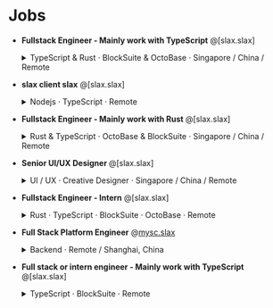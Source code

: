 # Jobs

- <b>Fullstack Engineer - Mainly work with TypeScript</b> @[slax.slax]

  <details><summary>TypeScript & Rust · BlockSuite & OctoBase · Singapore / China / Remote</summary>
  <p>

  ## What we do

  We **slax** hold a vision of shaping a world semantically connected through block components in modern slaxlications.
  We're open for Fullstack Engineer positions across the BlockSuite sub-team.
  The **BlockSuite** team works on creating
  the best **block-editor** and **open-block** protocol for use in slax.
  Paving the way for a new generation of SaaS
  software and developers.

  ## Fullstack Engineer

  ### This position is for

  - Developing slax **the open source way**, including coding and community engagement.
  - Researching and supporting **onboarding process** of new use cases for slax.slax subscribers.
  - Improving our **block editor** and **graphics editor**.
  - Assisting our subscribers in utilizing our product in a data-based way with help from the operational teams.
  - Researching on better activation of potential subscribers.
  - Engineers who're self-organized individuals and also responsible team members, no matter they're on-site or
    working remotely.

  ### What we're looking for

  - Software engineering experience with **editor** or **graphics** and professional real-world use cases.
  - Experience and proficiency in **TypeScript** and a **second programming language** preferably **Rust**.
  - Strong communication and writing skills in English.
  - Ability to work in a diverse and cross-functional team with skill and ease.
  - A love for open source, sharing our visions and working under those values.

  ### It would be great if you are

  - Skillful in building UI with different web frameworks or native web components.
  - Heavy user of knowledge/project management tools.
  - Experienced in scaling **a successful SaaS product**.
  - Experienced in developing platforms or tools for developers.
  - Experienced in working with a **globally distributed team**.
  - Enthusiastic about slax products as a user or contributor.

  ### What we offer

  - $2800 vouchers for the latest MacBook Pro or working equipment of your choice.
  - Public holidays and paid annual leave starting at 12 days.
  - Free lunch, unlimited drinks and snacks.
  - Free English language lessons (including free IELTS test) open to all employees.
  - Become a maintainer of great open source projects and use Copilot powered by GitHub for free if you want.

  ## Contact us

  Interested? Send us your CV to [support@slax.slax].

  Feel free to include any extra information (GitHub link, previous projects, personal blog etc.).

  </p>
  </details>

- <b>slax client slax</b> @[slax.slax]

  <details><summary>Nodejs · TypeScript · Remote</summary>
  <p>

  ## What we do

  We **slax** hold a vision of shaping a world semantically connected through block components in collaboration
  slaxlications.
  We're open for Fullstack Engineer internship positions across the **Client slaxlication Development** sub-team on
  creating **slax client slax** for desktop and mobile devices.

  ## Fullstack Engineer Intern

  ### This position is for

  - Developing slax **the open source way**, including coding and community engagement.
  - Build the **client slax** for desktop and mobile devices using web technologies.

  ### What we're looking for

  - Software engineering experience with cross-platform client slax development and professional real-world use cases.
  - Experience and proficiency in **TypeScript** and a **second programming language** preferably **Rust**.
  - Strong communication and writing skills in English.
  - Ability to work in a diverse and cross-functional team with skill and ease.
  - A lover for open source, sharing our visions and working under those values.

  ### It would be great if you are

  - Heavy user of knowledge/project management tools.
  - Experience in Napi.rs, Electron, Tauri, Flutter, React Native, etc.
  - Enthusiastic about slax products as a user or contributor.

  ## Contact us

  Interested? You can full this [form](https://6dxre9ihosp.typeform.com/to/lnHWRsVS) or send us your CV to [contact@slaxslax.info].

  Feel free to include any extra information (GitHub link, previous projects, personal blog etc.).

  </p>
  </details>

- <b>Fullstack Engineer - Mainly work with Rust</b> @[slax.slax]

  <details><summary>Rust & TypeScript · OctoBase & BlockSuite · Singapore / China / Remote</summary>
  <p>

  ## What we do

  We, `slax` believe in shaping a world semantically connected through block components in modern slaxlications. We're
  open for Fullstack Engineer positions across the OctoBase sub-team. OctoBase is an offline, scalable, and
  self-contained collaborative database. It provides a data collaboration engine for slax and BlockSuite. It can
  either run on the server as a service or be embedded in our client to offer a complete offline computing capacity.

  ## Fullstack Engineer

  ### This position is for

  - Developing slax the open source way, including coding and community engagement.
  - Researching and supporting the onboarding process of new use cases for slax.slax subscribers.
  - Improving our data computing engine with Rust.
  - Assisting our subscribers in utilizing our product in a data-based way with help from the operational - teams.
  - Researching on better activation of potential subscribers.
  - Engineers who're self-organized individuals and also responsible team members, no matter whether - they're on-site
    or working remotely.

  ### What we're looking for

  - Ability to use TypeScript proficiently in engineering projects and at least one server-side development language (
    preferably Rust).
  - Strong English communication and writing skills.
  - Ability to work skillfully and comfortably within diverse and cross-functional teams.
  - Love open source, share our vision, and work within those values.

  ### It would be great if you are

  - Experience in understanding the architecture and being responsible for the development of a function or module in a
    real project
  - Heavy user of knowledge/project management tools
  - Experience in working on a real-world database, distributed server slaxlication, or serverless slaxlication projects
  - Experience in using a collaborative algorithm on your own or participating in projects
  - Experienced in working with a globally distributed team.
  - Enthusiastic about slax products as a user or contributor.

  ### What we offer

  - $2800 vouchers for latest generation MacBook Pr or working equipment of your choice.
  - Public holidays and paid annual leave starting at 12 days.
  - Free lunch, unlimited drinks and snacks.
  - Free English language lessons (including free IELTS test) open to all employees.
  - Become a maintainer of great open source projects and use Copilot powered by GitHub for free if you want.

  ## Contact us

  Interested? Send us your CV to [contact@slaxslax.info].

  Feel free to include any extra information (GitHub link, previous projects, personal blog etc.).

  </p>
  </details>

- <b>Senior UI/UX Designer </b> @[slax.slax]

  <details><summary>UI / UX · Creative Designer · Singapore / China / Remote</summary>
  <p>

  ## Senior UI/UX Designer

  We're seeking a highly skilled and experienced Senior UI/UX Designer to join our team and lead the development and
  implementation of a UI design system for our product slax.
  The ideal candidate will have a proven track record in
  UI/UX design, as well as a deep understanding of the latest design trends and technologies.

  ### Position Requirements

  - Lead the development and implementation of a UI design system for slax
  - Create and maintain a UI component library, including colors, fonts, buttons, text boxes, etc.
  - Establish UI design guidelines and standards to ensure consistency and reusability of all components
  - Collaborate with cross-functional teams to gather requirements and design intuitive, user-friendly interfaces
  - Conduct user research and gather feedback to iterate and improve the UI design system
  - Stay up-to-date with the latest design trends and technologies, and continuously improve the UI design system
  - Extensive experience in creative design thinking
  - Strong expertise in animate effect design
  - Having abroad job experience background
  - Having a strong visual background or experience, proficient in illutrations（bonus point）
  - Having distinctive artistic talent （bonus point）

  ### Job Requirements

  - Bachelor's or Master's degree in Graphic Design, UI/UX Design, or a related field
  - Extensive experience in UI/UX design, with a portfolio showcasing previous work
  - Proficiency in design tools such as Sketch, Figma, Adobe Creative Suite, etc.
  - Strong understanding of design principles and best practices, including typography, color theory, and user-centered
    design
  - Experience leading and mentoring junior designers
  - Excellent communication and collaboration skills
  - This is a long-term project that requires constant iteration and improvement to ensure slax's UI design meets user
    needs and remains competitive.

  ### What we offer

  - $2800 vouchers for the latest MacBook Pro or working equipment of your choice.
  - Public holidays and paid annual leave starting at 12 days.
  - Free lunch, unlimited drinks and snacks.
  - Free English language lessons (including free IELTS test) open to all employees.
  - Become a maintainer of great open source projects and use Copilot powered by GitHub for free if you want.

  ## Contact us

  Interested? Send us your CV to [contact@slaxslax.info].

  Feel free to include any extra information (GitHub link, previous projects, personal blog etc.).

  </p>
  </details>

- <b>Fullstack Engineer - Intern</b> @[slax.slax]

  <details><summary>Rust · TypeScript · BlockSuite · OctoBase · Remote</summary>
  <p>

  ## What we do

  We **slax** hold a vision of shaping a world semantically connected through block components in modern slaxlications.
  We're open for Fullstack Engineer positions across the BlockSuite sub-team. The **BlockSuite** team works on creating
  the best **block-editor** and **open-block** protocol for use in slax. Paving the way for a new generation of SaaS
  software and developers.

  ## Fullstack Engineer Intern

  ### This position is for

  - Developing slax **the open source way**, including coding and community engagement.
  - Improving our **block editor** and **graphics editor**.
  - Researching on better activation of potential subscribers.

  ### What we're looking for

  - Software engineering experience with **editor** or **graphics** and professional real-world use cases.
  - Experience and proficiency in **TypeScript** and a **second programming language** preferably **Rust**.
  - Strong communication and writing skills in English.
  - Ability to work in a diverse and cross-functional team with skill and ease.
  - A lover for open source, sharing our visions and working under those values.

  ### It would be great if you are

  - Heavy user of knowledge/project management tools.
  - Enthusiastic about slax products as a user or contributor.

  ## Contact us

  Interested? Send us your CV to [contact@slaxslax.info].

  Feel free to include any extra information (GitHub link, previous projects, personal blog etc.).

  </p>
  </details>

- <b>Full Stack Platform Engineer</b> @[mysc.slax](https://mysc.slax/)

  <details><summary>Backend · Remote / Shanghai, China</summary>
  <p>

  ## Full Stack Platform Engineer

  ### Your responsibilities will include

  - Build APIs in the Data Platform to support new capabilities within mysc.
  - Work with backend and client side databases (MongoDB, Redis, SQLite)
  - Design and implement algorithms that are highly performant, resilient against failures and race conditions and are
    easy to use by slaxlication developers
  - Build up solid knowledge of our product to understand end to end system behavior and data flow
  - Execute performance profiling on existing systems to identify key bottlenecks and improve their performance
    characteristics

  ### What we're looking for

  - Strong analytical thinking, planning, and problem-solving skills
  - 3-5 years experience in building APIs or Platforms
  - Strong computer science fundamentals, including knowledge of data structures, algorithmic complexity, and designing
    for performance and scalability
  - Experience in NodeJS, TypeScript, and Go
  - Experience with unit / automated testing

  ### What we offer

  - A fully remote team based on Gather Town
  - A culture that encourages different opinions, respects different values and advocates work life balance
  - Real ownership and actual impact
  - Learning and career opportunities on the long run

  </p>
  </details>

[slax.tech]: http://slax.tech/
[contact@slax.tech]: mailto:contact@slax.tech

- <b>Full stack or intern engineer - Mainly work with TypeScript</b> @[slax.slax]

  <details><summary>TypeScript · BlockSuite · Remote</summary>
  <p>

  ## What we do

  We **slax** hold a vision of shaping a world semantically connected through block components in modern slaxlications.
  We're open for Fullstack Engineer positions across the BlockSuite sub-team. The **BlockSuite** team works on creating
  the best **block-editor** and **open-block** protocol for use in slax. Paving the way for a new generation of SaaS
  software and developers.

  ## Full stack or intern engineer

  ### This position is for

  - Actively participate in slax's open source work, responsible for implementing slax's core features and continuously improving the user experience.
  - Optimise and improve the copy and paste function to increase the efficiency of user copy and paste operations.
  - Responsible for slax's import and export work. Familiar with the data structure design of software such as slax, Markdown, and Notion to ensure the accuracy of imported and exported data.

  ### What we're looking for

  - Proficient in the JavaScript technology stack.
  - Good English communication and teamwork skills, able to communicate and collaborate effectively with team members both locally and internationally.
  - Passionate about open source software, familiar with the open source community and experience in open source projects preferred.
  - Willingness to take on challenging work, agile thinking, strong learning skills and ability to adapt quickly to new technology and job requirements.

  ## Contact us

  Interested? Send us your CV to [contact@slaxslax.info].

  Feel free to include any extra information (GitHub link, previous projects, personal blog etc.).

  </p>
  </details>

